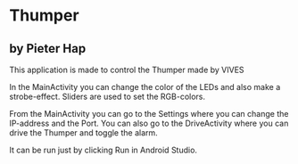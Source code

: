 # Thumper
## by Pieter Hap

This application is made to control the Thumper made by VIVES

In the MainActivity you can change the color of the LEDs and also make a strobe-effect. Sliders are used to set the RGB-colors.

From the MainActivity you can go to the Settings where you can change the IP-address and the Port. You can also go to the DriveActivity where you can drive the Thumper and toggle the alarm.

It can be run just by clicking Run in Android Studio.



